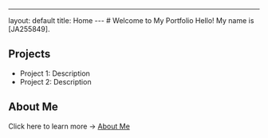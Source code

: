 ---
layout: default
title: Home
--- # Welcome to My Portfolio Hello! My name is [JA255849].
## Projects
- Project 1: Description
- Project 2: Description
## About Me
Click here to learn more → [About Me](about.md)
